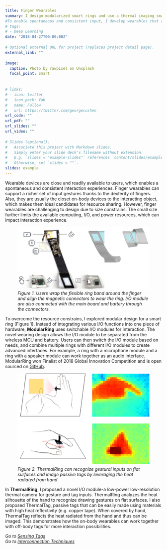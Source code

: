 ```yaml
---
title: Finger Wearables
summary: I design modularized smart rings and use a thermal imaging smart ring to detect gesture and tag inputs. 
#To enable spontaneous and consistent input, I develop wearables that are multi-purpose, power-efficient, and privacy-protective. 
# tags:
# - Deep Learning
date: "2018-04-27T00:00:00Z"

# Optional external URL for project (replaces project detail page).
external_link: ""

image:
  caption: Photo by rawpixel on Unsplash
  focal_point: Smart


# links:
# - icon: twitter
#   icon_pack: fab
#   name: Follow
#   url: https://twitter.com/georgecushen
url_code: ""
url_pdf: ""
url_slides: ""
url_video: ""

# Slides (optional).
#   Associate this project with Markdown slides.
#   Simply enter your slide deck's filename without extension.
#   E.g. `slides = "example-slides"` references `content/slides/example-slides.md`.
#   Otherwise, set `slides = ""`.
slides: example
---
```


Wearable devices are close and readily available to users, which enables a spontaneous and consistent interaction experiences. Finger wearables can support a richer set of input gestures thanks to the dexterity of fingers. Also, they are usually the closet on-body devices to the interacting object, which makes them ideal candidates for resource sharing. However, finger wearables are challenging to design due to size constrains. The small size further limits the available computing, I/O, and power resources, which can impact interaction experience.

<figure>
  <img src="./mring.png" />
  <figcaption><i>Figure 1. Users wrap the flexible ring band around the finger and align the magnetic connectors to wear the ring. I/O module are also connected with the main board and battery through the connectors. </i></figcaption>
</figure>

To overcome the resource constrains, I explored modular design for a smart ring (Figure 1). Instead of integrating various I/O functions into one piece of hardware, __ModularRing__ uses switchable I/O modules for interaction. The novel wearing design allows the I/O module to be separated from the wireless MCU and battery. Users can then switch the I/O module based on needs, and combine multiple rings with different I/O modules to create advanced interfaces. For example, a ring with a microphone module and a ring with a speaker module can work together as an audio interface. ModularRing won Finalist of 2018 Global Innovation Competition and is open sourced on [GitHub](https://github.com/saintnever/ModularRing). 

<figure>
  <img src="./thermalring.png" />
  <figcaption><i>Figure 2. ThermalRing can recognize gestural inputs on flat surfaces and image passive tags by leveraging the heat radiated from hand. </i></figcaption>
</figure>

In __ThermalRing__, I proposed a novel I/O module-a low-power low-resolution thermal camera for gesture and tag inputs. ThermalRing analyzes the heat silhouette of the hand to recognize drawing gestures on flat surfaces. I also proposed ThermalTag, passive tags that can be easily made using materials with high heat reflectivity (e.g. copper tape). When covered by hand, ThermalTag reflects the heat radiated from the hand and thus can be imaged. This demonstrates how the on-body wearables can work together with off-body tags for more interaction possibilities.

*Go to* [*Sensing Tags*](/project/sensing)  
*Go to* [*Interconnection Techniques*](/project/links) 